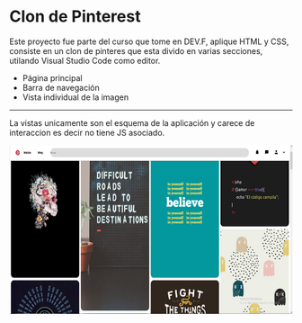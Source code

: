 <h1>Clon de Pinterest</h1>
<p>Este proyecto fue parte del curso que tome en DEV.F, aplique HTML y CSS, consiste en un clon de pinteres que esta divido en varias secciones, utilando Visual Studio Code como editor.</p>

<ul>
    <li>Página principal
    <li>Barra de navegación
    <li>Vista individual de la imagen
</ul>

***
<p>La vistas unicamente son el esquema de la aplicación y carece de interaccion es decir no tiene JS asociado.</p>

<div align="center">
    <img src="https://github.com/BrainDead59/Clon_Pinterest/blob/main/readme/Captura.PNG" width="700" height="300">
</div>
